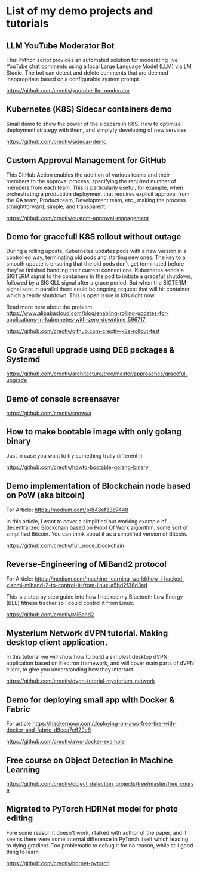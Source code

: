 # List of my demo projects and tutorials

## LLM YouTube Moderator Bot

This Python script provides an automated solution for moderating live YouTube chat comments using a local Large Language Model (LLM) via LM Studio. The bot can detect and delete comments that are deemed inappropriate based on a configurable system prompt.

https://github.com/creotiv/youtube-llm-moderator

## Kubernetes (K8S) Sidecar containers demo

Small demo to show the power of the sidecars in K8S. How to optimize deployment strategy with them, and simplyfy developing of new services

https://github.com/creotiv/sidecar-demo

## Custom Approval Management for GitHub

This GitHub Action enables the addition of various teams and their members to the approval process, specifying the required number of members from each team. This is particularly useful, for example, when orchestrating a production deployment that requires explicit approval from the QA team, Product team, Development team, etc., making the process straightforward, simple, and transparent.

https://github.com/creotiv/custom-approval-management

## Demo for gracefull K8S rollout without outage

During a rolling update, Kubernetes updates pods with a new version in a controlled way, terminating old pods and starting new ones. The key to a smooth update is ensuring that the old pods don't get terminated before they've finished handling their current connections. Kubernetes sends a SIGTERM signal to the containers in the pod to initiate a graceful shutdown, followed by a SIGKILL signal after a grace period. But when the SIGTERM signal sent in parallel there could be ongoing request that will hit container which already shutdown. This is open issue in k8s right now.

Read more here about the problem: https://www.alibabacloud.com/blog/enabling-rolling-updates-for-applications-in-kubernetes-with-zero-downtime_596717

https://github.com/creotiv/github.com-creotiv-k8s-rollout-test

## Go Gracefull upgrade using DEB packages & Systemd

https://github.com/creotiv/architecture/tree/master/approaches/graceful-upgrade

## Demo of console screensaver

https://github.com/creotiv/snowua

## How to make bootable image with only golang binary

Just in case you want to try something trully different :)

https://github.com/creotiv/howto-bootable-golang-binary

## Demo implementation of Blockchain node based on PoW (aka bitcoin)

For Article: https://medium.com/p/848ef33d7448

In this article, I want to cover a simplified but working example of decentralized Blockchain based on Proof Of Work algorithm, some sort of simplified Bitcoin. You can think about it as a simplified version of Bitcoin.

https://github.com/creotiv/full_node_blockchain

## Reverse-Engineering of MiBand2 protocol

For Article: https://medium.com/machine-learning-world/how-i-hacked-xiaomi-miband-2-to-control-it-from-linux-a5bd2f36d3ad

This is a step by step guide into how I hacked my Bluetooth Low Energy (BLE) fitness tracker so I could control it from Linux.

https://github.com/creotiv/MiBand2

## Mysterium Network dVPN tutorial. Making desktop client application.

In this tutorial we will show how to build a simplest desktop dVPN application based on Electron framework, and will cover main parts of dVPN client, to give you understanding how they interract.

https://github.com/creotiv/dvpn-tutorial-mysterium-network

## Demo for deploying small app with Docker & Fabric

For article  https://hackernoon.com/deploying-on-aws-free-tire-with-docker-and-fabric-d9eca7c629e6

https://github.com/creotiv/aws-docker-example

## Free course on Object Detection in Machine Learning

https://github.com/creotiv/object_detection_projects/tree/master/free_course

## Migrated to PyTorch HDRNet model for photo editing

Fore some reason it doesn't work, i talked with author of the paper, and it seems there were some internal difference in PyTorch itself which leading to dying gradient.
Too problematic to debug it for no reason, while still good thing to learn 

https://github.com/creotiv/hdrnet-pytorch




